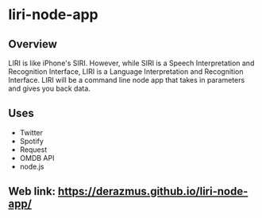 # liri-node-app

## Overview

LIRI is like iPhone's SIRI. However, while SIRI is a Speech Interpretation and Recognition Interface, LIRI is a Language Interpretation and Recognition Interface. LIRI will be a command line node app that takes in parameters and gives you back data.

## Uses
+ Twitter
+ Spotify
+ Request
+ OMDB API
+ node.js

## Web link: https://derazmus.github.io/liri-node-app/